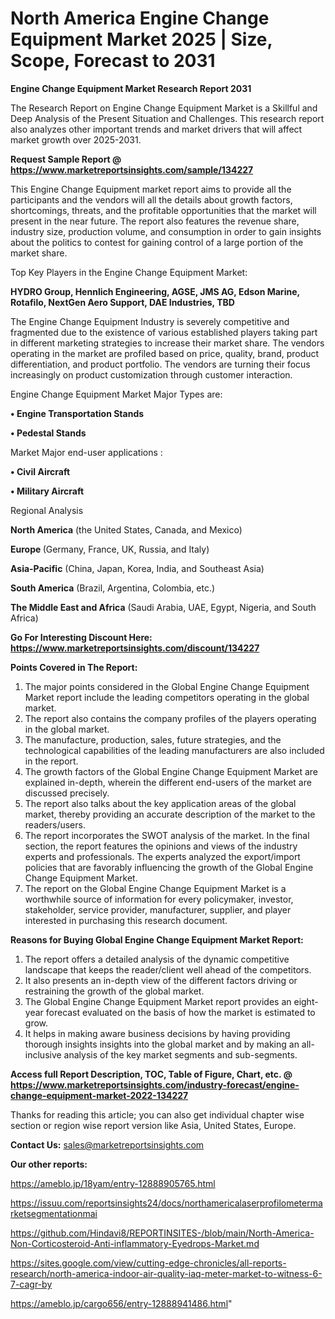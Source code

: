   # North America Engine Change Equipment Market 2025 | Size, Scope, Forecast to 2031

<strong>Engine Change Equipment Market Research Report 2031</strong>

The Research Report on Engine Change Equipment Market is a Skillful and Deep Analysis of the Present Situation and Challenges. This research report also analyzes other important trends and market drivers that will affect market growth over 2025-2031.

<strong>Request Sample Report @ <a href=https://www.marketreportsinsights.com/sample/134227>https://www.marketreportsinsights.com/sample/134227</a></strong>

This Engine Change Equipment market report aims to provide all the participants and the vendors will all the details about growth factors, shortcomings, threats, and the profitable opportunities that the market will present in the near future. The report also features the revenue share, industry size, production volume, and consumption in order to gain insights about the politics to contest for gaining control of a large portion of the market share.

Top Key Players in the Engine Change Equipment Market:

<strong>HYDRO Group, Hennlich Engineering, AGSE, JMS AG, Edson Marine, Rotafilo, NextGen Aero Support, DAE Industries, TBD</strong>

The Engine Change Equipment Industry is severely competitive and fragmented due to the existence of various established players taking part in different marketing strategies to increase their market share. The vendors operating in the market are profiled based on price, quality, brand, product differentiation, and product portfolio. The vendors are turning their focus increasingly on product customization through customer interaction.

Engine Change Equipment Market Major Types are:

<strong>• Engine Transportation Stands

• Pedestal Stands</strong>

Market Major end-user applications :

<strong>• Civil Aircraft

• Military Aircraft</strong>

Regional Analysis

</u><strong><b>North America</b></strong> (the United States, Canada, and Mexico)

<strong><b>Europe </b></strong>(Germany, France, UK, Russia, and Italy)

<strong><b>Asia-Pacific</b></strong> (China, Japan, Korea, India, and Southeast Asia)

<strong><b>South America</b></strong> (Brazil, Argentina, Colombia, etc.)

<strong><b>The Middle East and Africa</b></strong> (Saudi Arabia, UAE, Egypt, Nigeria, and South Africa)

<strong>Go For Interesting Discount Here: <a href=https://www.marketreportsinsights.com/discount/134227>https://www.marketreportsinsights.com/discount/134227</a></strong>

<strong>Points Covered in The Report:</strong>
<ol>
  <li>The major points considered in the Global Engine Change Equipment Market report include the leading competitors operating in the global market.</li>
  <li>The report also contains the company profiles of the players operating in the global market.</li>
  <li>The manufacture, production, sales, future strategies, and the technological capabilities of the leading manufacturers are also included in the report.</li>
  <li>The growth factors of the Global Engine Change Equipment Market are explained in-depth, wherein the different end-users of the market are discussed precisely.</li>
  <li>The report also talks about the key application areas of the global market, thereby providing an accurate description of the market to the readers/users.</li>
  <li>The report incorporates the SWOT analysis of the market. In the final section, the report features the opinions and views of the industry experts and professionals. The experts analyzed the export/import policies that are favorably influencing the growth of the Global Engine Change Equipment Market.</li>
  <li>The report on the Global Engine Change Equipment Market is a worthwhile source of information for every policymaker, investor, stakeholder, service provider, manufacturer, supplier, and player interested in purchasing this research document.</li>
</ol>
<strong>Reasons for Buying Global Engine Change Equipment Market Report:</strong>

<ol>
  <li>The report offers a detailed analysis of the dynamic competitive landscape that keeps the reader/client well ahead of the competitors.</li>
  <li>It also presents an in-depth view of the different factors driving or restraining the growth of the global market.</li>
  <li>The Global Engine Change Equipment Market report provides an eight-year forecast evaluated on the basis of how the market is estimated to grow.</li>
  <li>It helps in making aware business decisions by having providing thorough insights insights into the global market and by making an all-inclusive analysis of the key market segments and sub-segments.</li>
</ol>
<strong>Access full Report Description, TOC, Table of Figure, Chart, etc. @ <a href=https://www.marketreportsinsights.com/industry-forecast/engine-change-equipment-market-2022-134227>https://www.marketreportsinsights.com/industry-forecast/engine-change-equipment-market-2022-134227</a></strong>


Thanks for reading this article; you can also get individual chapter wise section or region wise report version like Asia, United States, Europe.

<strong>Contact Us:</strong>
sales@marketreportsinsights.com

<strong>Our other reports:</strong>

<a href=https://ameblo.jp/18yam/entry-12888905765.html>https://ameblo.jp/18yam/entry-12888905765.html</a>

<a href=https://issuu.com/reportsinsights24/docs/northamericalaserprofilometermarketsegmentationmai>https://issuu.com/reportsinsights24/docs/northamericalaserprofilometermarketsegmentationmai</a>

<a href=https://github.com/Hindavi8/REPORTINSITES-/blob/main/North-America-Non-Corticosteroid-Anti-inflammatory-Eyedrops-Market.md>https://github.com/Hindavi8/REPORTINSITES-/blob/main/North-America-Non-Corticosteroid-Anti-inflammatory-Eyedrops-Market.md</a>

<a href=https://sites.google.com/view/cutting-edge-chronicles/all-reports-research/north-america-indoor-air-quality-iaq-meter-market-to-witness-6-7-cagr-by>https://sites.google.com/view/cutting-edge-chronicles/all-reports-research/north-america-indoor-air-quality-iaq-meter-market-to-witness-6-7-cagr-by</a>

<a href=https://ameblo.jp/cargo656/entry-12888941486.html>https://ameblo.jp/cargo656/entry-12888941486.html</a>"

